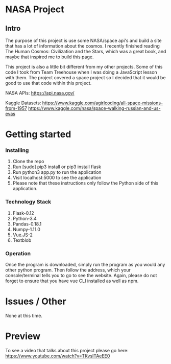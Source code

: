 # NASA Project
## Intro

The purpose of this project is use some NASA/space api's and build a site that has a lot of information 
about the cosmos. I recently finished reading The Human Cosmos: Civilization and the Stars, which was a great 
book, and maybe that inspired me to build this page. 

This project is also a little bit different from my other projects. Some of this code I took from Team Treehouse when I was doing a JavaScript lesson with them. The project covered a space project so I 
decided that it would be good to use that code within this project. 

NASA APIs:
https://api.nasa.gov/

Kaggle Datasets: 
https://www.kaggle.com/agirlcoding/all-space-missions-from-1957
https://www.kaggle.com/nasa/space-walking-russian-and-us-evas


# Getting started
### Installing

1. Clone the repo
2. Run [sudo] pip3 install or pip3 install flask
3. Run python3 app.py to run the application
4. Visit localhost:5000 to see the application
5. Please note that these instructions only follow the Python side of this application.


### Technology Stack

1. Flask-0.12
2. Python-3.4
3. Pandas-0.18.1
4. Numpy-1.11.0
5. Vue.JS-2
6. Textblob

### Operation

Once the program is downloaded, simply run the program as you would any other python program.
Then follow the address, which your console/terminal tells you to go to see the
website. Again, please do not forget to ensure that you have vue CLI installed
as well as npm.

# Issues / Other

None at this time.

# Preview

To see a video that talks about this project please go here: https://www.youtube.com/watch?v=TKvsITAeEE0
